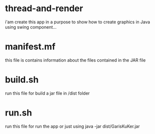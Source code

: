 # thread-and-render
i'am create this app in a purpose to show how to create graphics in Java using swing component...

# manifest.mf
this file is contains information about the files contained in the JAR file

# build.sh
run this file for build a jar file in /dist folder

# run.sh
run this file for run the app or just using java -jar  dist/GarisKuKer.jar
